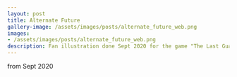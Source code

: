 ```yaml
---
layout: post
title: Alternate Future
gallery-image: /assets/images/posts/alternate_future_web.png
images: 
- /assets/images/posts/alternate_future_web.png
description: Fan illustration done Sept 2020 for the game "The Last Guardian"
---
```


from Sept 2020
